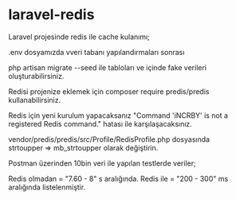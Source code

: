 # laravel-redis
Laravel projesinde redis ile cache kulanımı;

.env dosyamızda vveri tabanı yapılandırmaları sonrası

php artisan migrate --seed ile tabloları ve içinde fake verileri oluşturabilirsiniz.

Redisi projenize eklemek için composer require predis/predis kullanabilirsiniz.

Redis için yeni kurulum yapacaksanız "Command 'iNCRBY' is not a registered Redis command."  hatası ile karşılaşacaksınız.

vendor/predis/predis/src/Profile/RedisProfile.php dosyasında  
strtoupper => mb_strtoupper olarak değiştirin.

Postman üzerinden 10bin veri ile yapılan testlerde veriler;

Redis olmadan =  "7.60 - 8" s aralığında.
Redis ile = "200 - 300" ms aralığında listelenmiştir.


